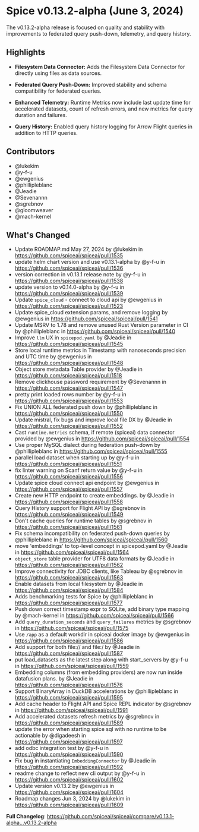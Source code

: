 # Spice v0.13.2-alpha (June 3, 2024)

The v0.13.2-alpha release is focused on quality and stability with improvements to federated query push-down, telemetry, and query history.

## Highlights

- **Filesystem Data Connector:** Adds the Filesystem Data Connector for directly using files as data sources.

- **Federated Query Push-Down:** Improved stability and schema compatibility for federated queries.

- **Enhanced Telemetry:** Runtime Metrics now include last update time for accelerated datasets, count of refresh errors, and new metrics for query duration and failures.

- **Query History:** Enabled query history logging for Arrow Flight queries in addition to HTTP queries.

## Contributors

- @lukekim
- @y-f-u
- @ewgenius
- @phillipleblanc
- @Jeadie
- @Sevenannn
- @sgrebnov
- @gloomweaver
- @mach-kernel

## What's Changed

* Update ROADMAP.md May 27, 2024 by @lukekim in https://github.com/spiceai/spiceai/pull/1535
* update helm chart version and use v0.13.1-alpha by @y-f-u in https://github.com/spiceai/spiceai/pull/1536
* version correction in v0.13.1 release note by @y-f-u in https://github.com/spiceai/spiceai/pull/1538
* update version to v0.14.0-alpha by @y-f-u in https://github.com/spiceai/spiceai/pull/1539
* Update `spice_cloud` - connect to cloud api by @ewgenius in https://github.com/spiceai/spiceai/pull/1523
* Update spice_cloud extension params, and remove logging by @ewgenius in https://github.com/spiceai/spiceai/pull/1541
* Update MSRV to 1.78 and remove unused Rust Version parameter in CI by @phillipleblanc in https://github.com/spiceai/spiceai/pull/1540
* Improve `llm` UX in `spicepod.yaml` by @Jeadie in https://github.com/spiceai/spiceai/pull/1545
* Store local runtime metrics in Timestamp with nanoseconds precision and UTC time by @ewgenius in https://github.com/spiceai/spiceai/pull/1548
* Object store metadata Table provider by @Jeadie in https://github.com/spiceai/spiceai/pull/1518
* Remove clickhouse password requirement by @Sevenannn in https://github.com/spiceai/spiceai/pull/1547
* pretty print loaded rows number by @y-f-u in https://github.com/spiceai/spiceai/pull/1553
* Fix UNION ALL federated push down by @phillipleblanc in https://github.com/spiceai/spiceai/pull/1550
* Update mistral, fix bugs and improve local file DX by @Jeadie in https://github.com/spiceai/spiceai/pull/1552
* Cast `runtime.metrics` schema, if remote (spiceai) data connector provided by @ewgenius in https://github.com/spiceai/spiceai/pull/1554
* Use proper MySQL dialect during federation push-down by @phillipleblanc in https://github.com/spiceai/spiceai/pull/1555
* parallel load dataset when starting up  by @y-f-u in https://github.com/spiceai/spiceai/pull/1551
* fix linter warning on Scanf return value by @y-f-u in https://github.com/spiceai/spiceai/pull/1556
* Update spice cloud connect api endpoint by @ewgenius in https://github.com/spiceai/spiceai/pull/1557
* Create new HTTP endpoint to create embeddings. by @Jeadie in https://github.com/spiceai/spiceai/pull/1558
* Query History support for Flight API by @sgrebnov in https://github.com/spiceai/spiceai/pull/1549
* Don't cache queries for runtime tables by @sgrebnov in https://github.com/spiceai/spiceai/pull/1561
* Fix schema incompatibility on federated push-down queries by @phillipleblanc in https://github.com/spiceai/spiceai/pull/1560
* move 'embeddings' to top-level concept in spicepod.yaml by @Jeadie in https://github.com/spiceai/spiceai/pull/1564
* `object_store` table provider for UTF8 data formats by @Jeadie in https://github.com/spiceai/spiceai/pull/1562
* Improve connectivity for JDBC clients, like Tableau by @sgrebnov in https://github.com/spiceai/spiceai/pull/1563
* Enable datasets from local filesystem by @Jeadie in https://github.com/spiceai/spiceai/pull/1584
* Adds benchmarking tests for Spice by @phillipleblanc in https://github.com/spiceai/spiceai/pull/1577
* Push down correct timestamp expr to SQLite, add binary type mapping by @mach-kernel in https://github.com/spiceai/spiceai/pull/1566
* Add `query_duration_seconds` and `query_failures` metrics by @sgrebnov in https://github.com/spiceai/spiceai/pull/1575
* Use `/app` as a default workdir in spiceai docker image by @ewgenius in https://github.com/spiceai/spiceai/pull/1586
* Add support for both file:// and file:/ by @Jeadie in https://github.com/spiceai/spiceai/pull/1587
* put load_datasets as the latest step along with start_servers by @y-f-u in https://github.com/spiceai/spiceai/pull/1559
* Embedding columns (from embedding providers) are now run inside datafusion plans. by @Jeadie in https://github.com/spiceai/spiceai/pull/1576
* Support BinaryArray in DuckDB accelerations by @phillipleblanc in https://github.com/spiceai/spiceai/pull/1595
* Add cache header to Flight API and Spice REPL indicator by @sgrebnov in https://github.com/spiceai/spiceai/pull/1591
* Add accelerated datasets refresh metrics by @sgrebnov in https://github.com/spiceai/spiceai/pull/1589
* update the error when starting spice sql with no runtime to be actionable by @digadeesh in https://github.com/spiceai/spiceai/pull/1597
* add odbc integration test by @y-f-u in https://github.com/spiceai/spiceai/pull/1590
* Fix bug in instantiating `EmbeddingConnector` by @Jeadie in https://github.com/spiceai/spiceai/pull/1592
* readme change to reflect new cli output by @y-f-u in https://github.com/spiceai/spiceai/pull/1602
* Update version v0.13.2 by @ewgenius in https://github.com/spiceai/spiceai/pull/1604
* Roadmap changes Jun 3, 2024 by @lukekim in https://github.com/spiceai/spiceai/pull/1609

**Full Changelog**: https://github.com/spiceai/spiceai/compare/v0.13.1-alpha...v0.13.2-alpha
